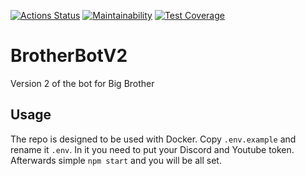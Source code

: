 [![Actions Status](https://github.com/NicolajV/BrotherBotV2/workflows/Deploy/badge.svg)](https://github.com/NicolajV/BrotherBotV2/actions) [![Maintainability](https://api.codeclimate.com/v1/badges/87ca7b67706f20cb3b29/maintainability)](https://codeclimate.com/github/nicolajv/BrotherBotV2/maintainability) [![Test Coverage](https://api.codeclimate.com/v1/badges/87ca7b67706f20cb3b29/test_coverage)](https://codeclimate.com/github/nicolajv/BrotherBotV2/test_coverage)
# BrotherBotV2
Version 2 of the bot for Big Brother

## Usage
The repo is designed to be used with Docker. Copy `.env.example` and rename it `.env`. In it you need to put your Discord and Youtube token. Afterwards simple `npm start` and you will be all set.
